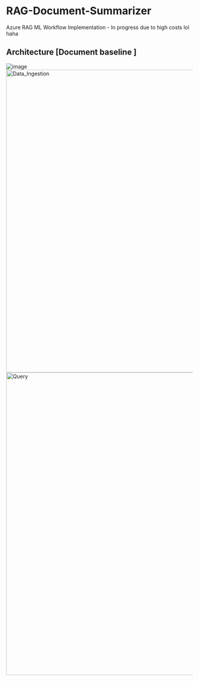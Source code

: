 # RAG-Document-Summarizer
Azure RAG ML Workflow Implementation - In progress due to high costs lol haha

## Architecture [Document baseline ]
![image](https://github.com/FranklineMisango/Azure-RAG-Pipeline/assets/95913228/77a21b2d-3726-4045-ad88-013928a08780)
<img width="818" alt="Data_Ingestion" src="https://github.com/FranklineMisango/Azure-RAG-Pipeline/assets/95913228/b36a976e-74ed-4d09-86b5-e26742527bff">
<img width="818" alt="Query" src="https://github.com/FranklineMisango/Azure-RAG-Pipeline/assets/95913228/3eef9e7c-7311-4cbf-b57b-e7a5720194a9">
